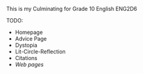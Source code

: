 This is my Culminating for Grade 10 English ENG2D6

TODO:

 - Homepage
 - Advice Page
 - Dystopia
 - Lit-Circle-Reflection
 - Citations
 - <i>Web pages<i>


